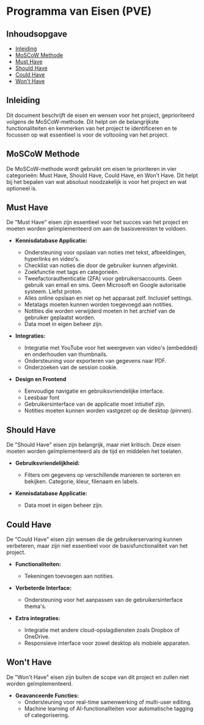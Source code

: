 # Programma van Eisen (PVE)

## Inhoudsopgave
- [Inleiding](#inleiding)
- [MoSCoW Methode](#moscow-methode)
- [Must Have](#must-have)
- [Should Have](#should-have)
- [Could Have](#could-have)
- [Won't Have](#wont-have)

## Inleiding
Dit document beschrijft de eisen en wensen voor het project, geprioriteerd volgens de MoSCoW-methode. Dit helpt om de belangrijkste functionaliteiten en kenmerken van het project te identificeren en te focussen op wat essentieel is voor de voltooiing van het project.

## MoSCoW Methode
De MoSCoW-methode wordt gebruikt om eisen te prioriteren in vier categorieën: Must Have, Should Have, Could Have, en Won't Have. Dit helpt bij het bepalen van wat absoluut noodzakelijk is voor het project en wat optioneel is.

## Must Have
De "Must Have" eisen zijn essentieel voor het succes van het project en moeten worden geïmplementeerd om aan de basisvereisten te voldoen.

- **Kennisdatabase Applicatie:**
  - Ondersteuning voor opslaan van noties met tekst, afbeeldingen, hyperlinks en video's.
  - Checklist van noties die door de gebruiker kunnen afgevinkt.
  - Zoekfunctie met tags en categorieën.
  - Tweefactorauthenticatie (2FA) voor gebruikersaccounts. Geen gebruik van email en sms. Geen Microsoft en Google autorisatie systeem. Liefst proton.
  - Alles online opslaan en niet op het apparaat zelf. Inclusief settings.
  - Metatags moeten kunnen worden toegevoegd aan notities.
  - Notities die worden verwijderd moeten in het archief van de gebruiker geplaatst worden.
  - Data moet in eigen beheer zijn.

- **Integraties:**
  - Integratie met YouTube voor het weergeven van video's (embedded) en onderhouden van thumbnails.
  - Ondersteuning voor exporteren van gegevens naar PDF.
  - Onderzoeken van de session cookie.

- **Design en Frontend**
  - Eenvoudige navigatie en gebruiksvriendelijke interface.
  - Leesbaar font
  - Gebruikersinterface van de applicatie moet intiutief zijn.
  - Notities moeten kunnen worden vastgezet op de desktop (pinnen).


## Should Have
De "Should Have" eisen zijn belangrijk, maar niet kritisch. Deze eisen moeten worden geïmplementeerd als de tijd en middelen het toelaten.

- **Gebruiksvriendelijkheid:**
  - Filters om gegevens op verschillende manieren te sorteren en bekijken. Categorie, kleur, filenaam en labels.

- **Kennisdatabase Applicatie:**
  - Data moet in eigen beheer zijn.

## Could Have
De "Could Have" eisen zijn wensen die de gebruikerservaring kunnen verbeteren, maar zijn niet essentieel voor de basisfunctionaliteit van het project.

- **Functionaliteiten:**
  - Tekeningen toevoegen aan notities.

- **Verbeterde Interface:**
  - Ondersteuning voor het aanpassen van de gebruikersinterface thema's.

- **Extra integraties:**
  - Integratie met andere cloud-opslagdiensten zoals Dropbox of OneDrive.
  - Responsieve interface voor zowel desktop als mobiele apparaten.

## Won't Have
De "Won't Have" eisen zijn buiten de scope van dit project en zullen niet worden geïmplementeerd.

- **Geavanceerde Functies:**
  - Ondersteuning voor real-time samenwerking of multi-user editing.
  - Machine learning of AI-functionaliteiten voor automatische tagging of categorisering.
